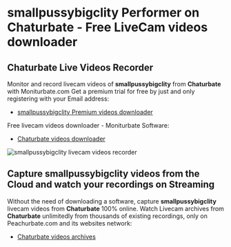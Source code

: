 # smallpussybigclity Performer on Chaturbate - Free LiveCam videos downloader

## Chaturbate Live Videos Recorder

Monitor and record livecam videos of **smallpussybigclity** from **Chaturbate** with Moniturbate.com
Get a premium trial for free by just and only registering with your Email address:
* [smallpussybigclity Premium videos downloader](https://moniturbate.com/request-demo-licence-key.html)

Free livecam videos downloader - Moniturbate Software:
* [Chaturbate videos downloader](https://moniturbate.com/moniturbate-download-software.html)

![smallpussybigclity livecam videos recorder](https://peachurnet.com/templates/moniturbate-software.png)


## Capture smallpussybigclity videos from the Cloud and watch your recordings on Streaming

Without the need of downloading a software, capture **smallpussybigclity** livecam videos from **Chaturbate** 100% online.
Watch Livecam archives from **Chaturbate** unlimitedly from thousands of existing recordings, only on Peachurbate.com and its websites network:
* [Chaturbate videos archives](https://peachurnet.com/)